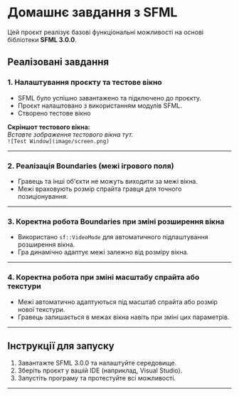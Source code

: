 # Домашнє завдання з SFML

Цей проєкт реалізує базові функціональні можливості на основі бібліотеки **SFML 3.0.0**.

## Реалізовані завдання

### 1. Налаштування проєкту та тестове вікно
- SFML було успішно завантажено та підключено до проєкту. 
- Проєкт налаштовано з використанням модулів SFML.
- Створено тестове вікно

**Скріншот тестового вікна:**  
*Вставте зображення тестового вікна тут.*  
`![Test Window](image/screen.png)`

---

### 2. Реалізація Boundaries (межі ігрового поля)
- Гравець та інші об'єкти не можуть виходити за межі вікна.
- Межі враховують розмір спрайта гравця для точного позиціонування.

---

### 3. Коректна робота Boundaries при зміні розширення вікна
- Використано `sf::VideoMode` для автоматичного підлаштування розширення вікна.
- Гра динамічно адаптує межі залежно від розміру вікна.

---

### 4. Коректна робота при зміні масштабу спрайта або текстури
- Межі автоматично адаптуються під масштаб спрайта або розмір нової текстури.
- Гравець залишається в межах вікна навіть при зміні цих параметрів.

---

## Інструкції для запуску
1. Завантажте SFML 3.0.0 та налаштуйте середовище.
2. Зберіть проєкт у вашій IDE (наприклад, Visual Studio).
3. Запустіть програму та протестуйте всі можливості.

---



